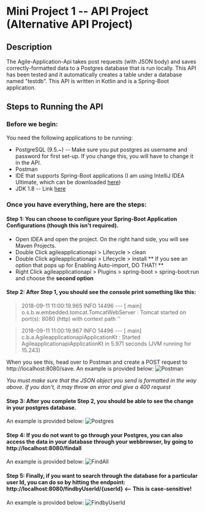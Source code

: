 # Mini Project 1 -- API Project (Alternative API Project)

## Description
The Agile-Application-Api takes post requests (with JSON body) and saves correctly-formatted data to a Postgres database that is run locally. This API has been tested and it automatically creates a table under a database named "testdb".
This API is written in Kotlin and is a Spring-Boot application.

## Steps to Running the API
### Before we begin:
You need the following applications to be running:
* PostgreSQL (9.5.~) -- Make sure you put postgres as username and password for first set-up. If you change this, you will have to change it in the API.
* Postman
* IDE that supports Spring-Boot applications (I am using IntelliJ IDEA Ultimate, which can be downloaded [here](https://www.jetbrains.com/idea/))
* JDK 1.8 -- Link [here](http://www.oracle.com/technetwork/java/javase/downloads/jdk8-downloads-2133151.html)

### Once you have everything, here are the steps:
#### Step 1: You can choose to configure your Spring-Boot Application Configurations (though this isn't required). 
  * Open IDEA and open the project. On the right hand side, you will see Maven Projects.
  * Double Click agileapplicationapi > Lifecycle > clean
  * Double Click agileapplicationapi > Lifecycle > install
  ** If you see an option that pops up for Enabling Auto-import, DO THAT! **
  * Right Click agileapplicationapi > Plugins > spring-boot > spring-boot:run and choose the **second option**

#### Step 2: After Step 1, you should see the console print something like this:
> 2018-09-11 11:00:19.965  INFO 14496 --- [           main] o.s.b.w.embedded.tomcat.TomcatWebServer  : Tomcat started on port(s): 8080 (http) with context path ''
  
> 2018-09-11 11:00:19.967  INFO 14496 --- [           main] c.b.a.AgileapplicationapiApplicationKt   : Started AgileapplicationapiApplicationKt in 5.971 seconds (JVM running for 15.243)
  
When you see this, head over to Postman and create a POST request to http://localhost:8080/save.
An example is provided below:
![Postman](https://github.com/ayshimz/EC601/blob/master/images/miniproject1/postman_POSTreqtoAPI.JPG)

*You must make sure that the JSON object you send is formatted in the way above. If you don't, it may throw an error and give a 400 request*
  
#### Step 3: After you complete Step 2, you should be able to see the change in your postgres database.
An example is provided below:
![Postgres](https://github.com/ayshimz/EC601/blob/master/images/miniproject1/postgres_database.JPG)
  
#### Step 4: If you do not want to go through your Postgres, you can also access the data in your database through your webbrowser, by going to http://localhost:8080/findall
An example is provided below:
![FindAll](https://github.com/ayshimz/EC601/blob/master/images/miniproject1/findAll_demo.JPG)

#### Step 5: Finally, if you want to search through the database for a particular user Id, you can do so by hitting the endpoint: http://localhost:8080/findbyUserId/{userId} <-- This is case-sensitive!
An example is provided below:
![FindbyUserId](https://github.com/ayshimz/EC601/blob/master/images/miniproject1/findbyUserId_demo.JPG)
  
